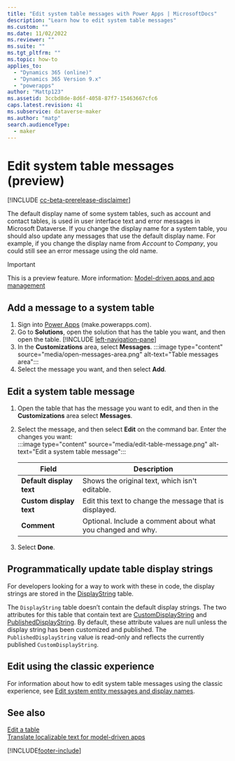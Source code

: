 ```yaml
---
title: "Edit system table messages with Power Apps | MicrosoftDocs"
description: "Learn how to edit system table messages"
ms.custom: ""
ms.date: 11/02/2022
ms.reviewer: ""
ms.suite: ""
ms.tgt_pltfrm: ""
ms.topic: how-to
applies_to: 
  - "Dynamics 365 (online)"
  - "Dynamics 365 Version 9.x"
  - "powerapps"
author: "Mattp123"
ms.assetid: 3ccbd8de-8d6f-4058-87f7-15463667cfc6
caps.latest.revision: 41
ms.subservice: dataverse-maker
ms.author: "matp"
search.audienceType: 
  - maker
---
```

# Edit system table messages (preview)

[!INCLUDE [cc-beta-prerelease-disclaimer](../../includes/cc-beta-prerelease-disclaimer.md)]

The default display name of some system tables, such as account and contact tables, is used in user interface text and error messages in Microsoft Dataverse. If you change the display name for a system table, you should also update any messages that use the default display name. For example, if you change the display name from *Account* to *Company*, you could still see an error message using the old name.

> [!IMPORTANT]
> This is a preview feature. More information: [Model-driven apps and app management](../powerapps-preview-program.md#model-driven-apps-and-app-management)

## Add a message to a system table

1. Sign into [Power Apps](https://make.powerapps.com/?utm_source=padocs&utm_medium=linkinadoc&utm_campaign=referralsfromdoc) (make.powerapps.com).
1. Go to **Solutions**, open the solution that has the table you want, and then open the table. [!INCLUDE [left-navigation-pane](../../includes/left-navigation-pane.md)]
1. In the **Customizations** area, select **Messages**.
   :::image type="content" source="media/open-messages-area.png" alt-text="Table messages area":::
1. Select the message you want, and then select **Add**.

## Edit a system table message

1. Open the table that has the message you want to edit, and then in the **Customizations** area select **Messages**.
1. Select the message, and then select **Edit** on the command bar. Enter the changes you want:   
   :::image type="content" source="media/edit-table-message.png" alt-text="Edit a system table message":::

   |Field|Description|  
   |-----------|-----------------|  
   |**Default display text**|Shows the original text, which isn't editable.|  
   |**Custom display text**|Edit this text to change the message that is displayed.|  
   |**Comment**|Optional. Include a comment about what you changed and why.|  

1. Select **Done**.

## Programmatically update table display strings

For developers looking for a way to work with these in code, the display strings are stored in the [DisplayString](../../developer/data-platform/reference/entities/displaystring.md) table. 

The `DisplayString` table doesn’t contain the default display strings. The two attributes for this table that contain text are [CustomDisplayString](../../developer/data-platform/reference/entities/displaystring.md#BKMK_CustomDisplayString) and [PublishedDisplayString](../../developer/data-platform/reference/entities/displaystring.md#BKMK_PublishedDisplayString). By default, these attribute values are null unless the display string has been customized and published. The `PublishedDisplayString` value is read-only and reflects the currently published `CustomDisplayString`.

## Edit using the classic experience

For information about how to edit system table messages using the classic experience, see [Edit system entity messages and display names](/dynamics365/customerengagement/on-premises/customize/edit-system-entity-messages).

## See also

[Edit a table](edit-entities.md)<br />
[Translate localizable text for model-driven apps](../model-driven-apps/translate-localizable-text.md)


[!INCLUDE[footer-include](../../includes/footer-banner.md)]
